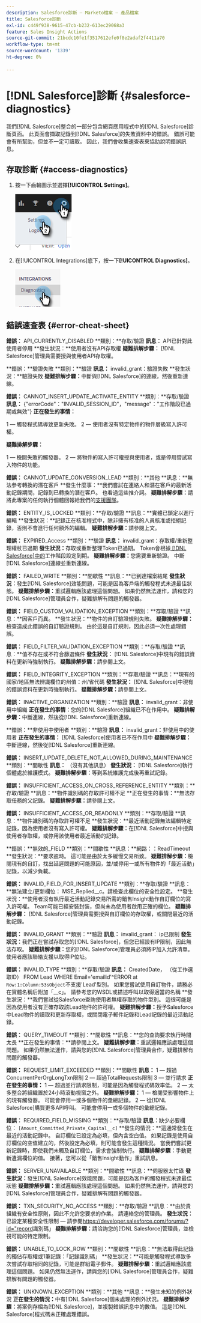 ```yaml
---
description: Salesforce診斷 — Marketo檔案 — 產品檔案
title: Salesforce診斷
exl-id: c449f938-9615-47cb-b232-613ec29068a3
feature: Sales Insight Actions
source-git-commit: 21bcdc10fe1f3517612efe0f8e2adaf2f4411a70
workflow-type: tm+mt
source-wordcount: '1339'
ht-degree: 0%

---
```


# [!DNL Salesforce]診斷 {#salesforce-diagnostics}

我們[!DNL Salesforce]整合的一部分包含網頁應用程式中的[!DNL Salesforce]診斷頁面。 此頁面會擷取記錄到[!DNL Salesforce]的失敗資料中的錯誤。 錯誤可能會有所幫助，但並不一定可讀取。 因此，我們會收集速查表來協助說明錯誤訊息。

## 存取診斷 {#access-diagnostics}

1. 按一下齒輪圖示並選擇&#x200B;**[!UICONTROL Settings]**。

   ![](assets/salesforce-diagnostics-1.png)

1. 在[!UICONTROL Integrations]底下，按一下&#x200B;**[!UICONTROL Diagnostics]**。

   ![](assets/salesforce-diagnostics-2.png)

## 錯誤速查表 {#error-cheat-sheet}

**錯誤：** API_CURRENTLY_DISABLED
**類別：**存取/驗證
**訊息：** API已針對此使用者停用
**發生狀況：**使用者沒有API存取權
**疑難排解步驟：** [!DNL Salesforce]管理員需要授與使用者API存取權。

**錯誤：**驗證失敗
**類別：**驗證
**訊息：** invalid_grant：驗證失敗
**發生狀況：**驗證失敗
**疑難排解步驟：**&#x200B;中斷與[!DNL Salesforce]的連線，然後重新連線。

**錯誤：** CANNOT_INSERT_UPDATE_ACTIVATE_ENTITY
**類別：**存取/驗證
**訊息：** {&quot;errorCode&quot;：&quot;INVALID_SESSION_ID&quot;，&quot;message&quot;：&quot;工作階段已過期或無效&quot;}
**正在發生的事情：**

1 — 觸發程式碼導致更新失敗。
2 — 使用者沒有特定物件的物件層級寫入許可權。

**疑難排解步驟：**

1 — 檢閱失敗的觸發器。
2 — 將物件的寫入許可權授與使用者，或是停用嘗試寫入物件的功能。

**錯誤：** CANNOT_UPDATE_CONVERSION_LEAD
**類別：**其他
**訊息：**無法參考轉換的潛在客戶
**發生什麼事：**我們嘗試在連絡人和潛在客戶的最新活動記錄期間，記錄到已轉換的潛在客戶。 也看過這些推介詞。
**疑難排解步驟：**&#x200B;請將此專案的任何執行個體回報給我們的[支援團隊](https://nation.marketo.com/t5/Support/ct-p/Support)。

**錯誤：** ENTITY_IS_LOCKED
**類別：**存取/驗證
**訊息：**實體已鎖定以進行編輯
**發生狀況：**記錄正在核准程式中，除非擁有核准的人員核准或拒絕記錄，否則不會進行任何額外的編輯。
**疑難排解步驟：**&#x200B;請參閱上文。

**錯誤：** EXPIRED_Access
**類別：**驗證
**訊息：** invalid_grant：存取權/重新整理權杖已過期
**發生狀況：**&#x200B;存取或重新整理Token已過期。 Token會根據[ [!DNL Salesforce]中的](https://salesforce.stackexchange.com/questions/10759/invalid-grant-expired-access-refresh-token-error-when-authenticating-access-via)工作階段設定到期。
**疑難排解步驟：**&#x200B;您需要重新驗證。 中斷[!DNL Salesforce]連線並重新連線。

**錯誤：** FAILED_WRITE
**類別：**間歇性
**訊息：**已到達檔案結尾
**發生狀況：**&#x200B;發生[!DNL Salesforce]效能問題，可能是因為客戶端的觸發程式未達最佳狀態。
**疑難排解步驟：**&#x200B;重試邏輯應該處理這個問題。 如果仍然無法運作，請和您的[!DNL Salesforce]管理員合作，疑難排解有問題的觸發器。

**錯誤：** FIELD_CUSTOM_VALIDATION_EXCEPTION
**類別：**存取/驗證
**訊息：**因客戶而異。
**發生狀況：**物件的自訂驗證規則失敗。
**疑難排解步驟：**&#x200B;檢查造成此錯誤的自訂驗證規則。 由於這是自訂規則，因此必須一次性處理錯誤。

**錯誤：** FIELD_FILTER_VALIDATION_EXCEPTION
**類別：**存取/驗證
**訊息：**值不存在或不符合篩選條件
**發生狀況：** [!DNL Salesforce]中現有的錯誤資料在更新時強制執行。
**疑難排解步驟：**&#x200B;請參閱上文。

**錯誤：** FIELD_INTEGRITY_EXCEPTION
**類別：**存取/驗證
**訊息：**現有的國家/地區無法辨識欄位的州值：州/省代碼
**發生狀況：** [!DNL Salesforce]中現有的錯誤資料在更新時強制執行。
**疑難排解步驟：**&#x200B;請參閱上文。

**錯誤：** INACTIVE_ORGANIZATION
**類別：**驗證
**訊息：** invalid_grant：非使用中組織
**正在發生的事情：**&#x200B;您的[!DNL Salesforce]組織已不在作用中。
**疑難排解步驟：**&#x200B;中斷連線，然後從[!DNL Salesforce]重新連線。

**錯誤：**非使用中使用者
**類別：**驗證
**訊息：** invalid_grant：非使用中的使用者
**正在發生的事情：** [!DNL Salesforce]使用者已不在作用中
**疑難排解步驟：**&#x200B;中斷連線，然後從[!DNL Salesforce]重新連線。

**錯誤：** INSERT_UPDATE_DELETE_NOT_ALLOWED_DURING_MAINTENANCE
**類別：**間歇性
**訊息：** （沒有其他訊息）
**發生狀況：** [!DNL Salesforce]執行個體處於維護模式。
**疑難排解步驟：**&#x200B;等到系統維護完成後再重試記錄。

**錯誤：** INSUFFICIENT_ACCESS_ON_CROSS_REFERENCE_ENTITY
**類別：**存取/驗證
**訊息：**物件識別碼的存取許可權不足
**正在發生的事情：**無法存取任務的父記錄。
**疑難排解步驟：**&#x200B;請參閱上文。

**錯誤：** INSUFFICIENT_ACCESS_OR_READONLY
**類別：**存取/驗證
**訊息：**物件識別碼的存取許可權不足
**發生狀況：**最近活動記錄無法編輯特定記錄，因為使用者沒有寫入許可權。
**疑難排解步驟：**&#x200B;在[!DNL Salesforce]中授與使用者存取權，或停用該使用者最近活動的記錄。

**錯誤：**無效的_FIELD
**類別：**間歇性
**訊息：**網路：：ReadTimeout
**發生狀況：**要求逾時。 這可能是由於太多緩慢交易所致。
**疑難排解步驟：**&#x200B;檢閱現有的自訂，找出延遲問題的可能原因，並/或停用一或所有物件的「最近活動」記錄，以減少負載。

**錯誤：** INVALID_FIELD_FOR_INSERT_UPDATE
**類別：**存取/驗證
**訊息：**無法建立/更新欄位： MSE_Replied__c。請檢查此欄位的安全性設定。
**發生狀況：**使用者沒有執行最近活動記錄交易所需的銷售Insight動作自訂欄位的寫入許可權。 Team可能已經安裝封裝，但尚未為使用者啟用正確的欄位。
**疑難排解步驟：** [!DNL Salesforce]管理員需要授與自訂欄位的存取權，或關閉最近的活動記錄。

**錯誤：** INVALID_GRANT
**類別：**驗證
**訊息：** invalid_grant： ip已限制
**發生狀況：**&#x200B;我們正在嘗試存取您的[!DNL Salesforce]，但您已經設有IP限制，因此無法存取。
**疑難排解步驟：**&#x200B;您的[!DNL Salesforce]管理員必須將IP加入允許清單。 使用者應該聯絡支援以取得IP位址。

**錯誤：** INVALID_TYPE
**類別：**存取/驗證
**訊息：** CreatedDate， （從工作選取ID） FROM Lead WHERE Email=&#39;emailid&#39;^ERROR at `Row:1:Column:53sObject`不支援&#39;Lead&#39;型別。 如果您嘗試使用自訂物件，請務必在實體名稱后附加「__c」。 請參考您的WSDL或描述呼叫以取得適當的名稱
**發生狀況：**我們嘗試從Salesforce查詢使用者無權存取的物件型別。 這很可能是因為使用者沒有正確存取該Lead物件的許可權。
**疑難排解步驟：**&#x200B;授予Salesforce中Lead物件的讀取和更新存取權，或關閉電子郵件記錄和Lead記錄的最近活動記錄。

**錯誤：** QUERY_TIMEOUT
**類別：**間歇性
**訊息：**您的查詢要求執行時間太長
**正在發生的事情：**請參閱上文。
**疑難排解步驟：**&#x200B;重試邏輯應該處理這個問題。 如果仍然無法運作，請與您的[!DNL Salesforce]管理員合作，疑難排解有問題的觸發器。

**錯誤：** REQUEST_LIMIT_EXCEEDED
**類別：**間歇性
**訊息：**
1 — 超過ConcurrentPerOrgLongTxn限制
2 — 超過TotalRequests限制
3 — 並行請求
**正在發生的事情：**
1 — 超過並行請求限制，可能是因為觸發程式碼效率低。
2 — 太多整合將組織置於24小時滾動視窗之外。
**疑難排解步驟：**
1 — 檢閱受影響物件上的現有觸發器。 可能會停用一或多個物件的彙總記錄。
2 — 從[!DNL Salesforce]購買更多API呼叫。 可能會停用一或多個物件的彙總記錄。

**錯誤：** REQUIRED_FIELD_MISSING
**類別：**存取/驗證
**訊息：**&#x200B;缺少必要欄位： `[Amount_Committed_Private_Capital__c]`
**發生的情況：**這通常發生在最近的活動記錄中。 自訂欄位已設定為必填，但內含空白值。 如果記錄是使用自訂欄位的空值建立的，然後設定為必填，則可能會發生這種情況。 當我們嘗試更新記錄時，即使我們未觸及自訂欄位，需求會強制執行。
**疑難排解步驟：**&#x200B;手動更新遺漏欄位的值。 接著，您可以從「銷售Insight動作」重試訊息。

**錯誤：** SERVER_UNAVAILABLE
**類別：**間歇性
**訊息：**伺服器太忙碌
**發生狀況：**&#x200B;發生[!DNL Salesforce]效能問題，可能是因為客戶的觸發程式未達最佳狀態
**疑難排解步驟：**&#x200B;重試邏輯應該處理這個問題。 如果仍然無法運作，請與您的[!DNL Salesforce]管理員合作，疑難排解有問題的觸發器。

**錯誤：** TXN_SECURITY_NO_ACCESS
**類別：**存取/驗證
**訊息：**由於貴組織有安全性原則，因此不允許您要求的作業。 請連絡您的管理員。
**發生狀況：**&#x200B;已設定某種安全性限制 — 請參閱<https://developer.salesforce.com/forums/?id="record>識別碼」
**疑難排解步驟：**&#x200B;請洽詢您的[!DNL Salesforce]管理員，並檢視可能的特定限制。

**錯誤：** UNABLE_TO_LOCK_ROW
**類別：**間歇性
**訊息：**無法取得此記錄的獨佔存取權或1筆記錄：「記錄識別碼」
**發生狀況：**可能是觸發程式導致多次嘗試存取相同的記錄，可能是群組電子郵件。
**疑難排解步驟：**&#x200B;重試邏輯應該處理這個問題。 如果仍然無法運作，請與您的[!DNL Salesforce]管理員合作，疑難排解有問題的觸發器。

**錯誤：** UNKNOWN_EXCEPTION
**類別：**其他
**訊息：**發生未知的例外狀況
**正在發生的情況：**&#x200B;中有[!DNL Salesforce]個未處理的例外狀況。
**疑難排解步驟：**&#x200B;將案例存檔為[!DNL Salesforce]，並複製錯誤訊息中的數值。 這是[!DNL Salesforce]程式碼未正確處理錯誤。
